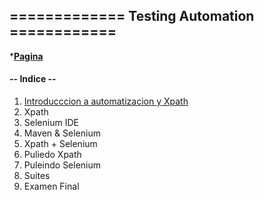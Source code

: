 
## =============   Testing Automation     ============

***[Pagina](https://rodixxi.github.io/testingAtomation_Java_H_A_2016/)**

#### -- Indice --

1. [Introducccion a automatizacion y Xpath](/clase01/notas01.md)
2. Xpath
3. Selenium IDE
4. Maven & Selenium 
5. Xpath + Selenium
6. Puliedo Xpath
7. Puleindo Selenium
8. Suites
9. Examen Final
